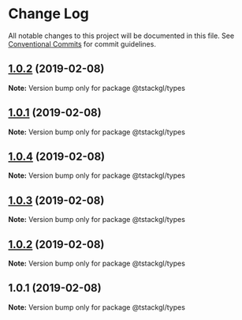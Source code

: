 # Change Log

All notable changes to this project will be documented in this file.
See [Conventional Commits](https://conventionalcommits.org) for commit guidelines.

## [1.0.2](https://github.com/nkint/tstackgl/compare/@tstackgl/types@1.0.4...@tstackgl/types@1.0.2) (2019-02-08)

**Note:** Version bump only for package @tstackgl/types





## [1.0.1](https://github.com/nkint/tstackgl/compare/@tstackgl/types@1.0.4...@tstackgl/types@1.0.1) (2019-02-08)

**Note:** Version bump only for package @tstackgl/types





## [1.0.4](https://github.com/nkint/tstackgl/compare/@tstackgl/types@1.0.3...@tstackgl/types@1.0.4) (2019-02-08)

**Note:** Version bump only for package @tstackgl/types





## [1.0.3](https://github.com/nkint/tstackgl/compare/@tstackgl/types@1.0.2...@tstackgl/types@1.0.3) (2019-02-08)

**Note:** Version bump only for package @tstackgl/types





## [1.0.2](https://github.com/nkint/tstackgl/compare/@tstackgl/types@1.0.1...@tstackgl/types@1.0.2) (2019-02-08)

**Note:** Version bump only for package @tstackgl/types





## 1.0.1 (2019-02-08)

**Note:** Version bump only for package @tstackgl/types
